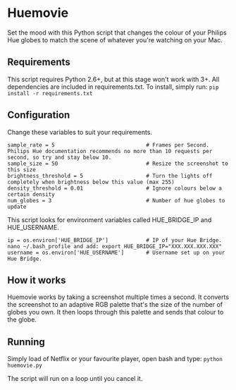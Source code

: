 # Huemovie
Set the mood with this Python script that changes the colour of your Philips Hue globes to match the scene of whatever you're watching on your Mac.

## Requirements
This script requires Python 2.6+, but at this stage won't work with 3+. All dependencies are included in requirements.txt. To install, simply run:
```pip install -r requirements.txt```

## Configuration
Change these variables to suit your requirements.
```
sample_rate = 5                             # Frames per Second. Philips Hue documentation recommends no more than 10 requests per second, so try and stay below 10.
sample_size = 50                            # Resize the screenshot to this size
brightness_threshold = 5                    # Turn the lights off completely when brightness below this value (max 255)
density_threshold = 0.01                    # Ignore colours below a certain density
num_globes = 3                              # Number of hue globes to update
```

This script looks for environment variables called HUE_BRIDGE_IP and HUE_USERNAME.
```
ip = os.environ['HUE_BRIDGE_IP']            # IP of your Hue Bridge. nano ~/.bash_profile and add: export HUE_BRIDGE_IP="XXX.XXX.XXX.XXX"
username = os.environ['HUE_USERNAME']       # Username set up on your Hue Bridge.
```

## How it works
Huemovie works by taking a screenshot multiple times a second. It converts the screenshot to an adaptive RGB palette that's the size of the number of globes you own. It then loops through this palette and sends that colour to the globe.

## Running
Simply load of Netflix or your favourite player, open bash and type:
```python huemovie.py```

The script will run on a loop until you cancel it.
